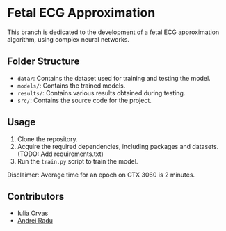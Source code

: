 # Fetal ECG Approximation
This branch is dedicated to the development of a fetal ECG approximation algorithm, using complex neural networks.

## Folder Structure
- `data/`: Contains the dataset used for training and testing the model.
- `models/`: Contains the trained models.
- `results/`: Contains various results obtained during testing.
- `src/`: Contains the source code for the project.

## Usage
1. Clone the repository.
2. Acquire the required dependencies, including packages and datasets. (TODO: Add requirements.txt)
3. Run the `train.py` script to train the model.

Disclaimer: Average time for an epoch on GTX 3060 is 2 minutes.

## Contributors
- [Iulia Orvas](https://github.com/Iulia-Alex)
- [Andrei Radu](https://github.com/andrei-radu)
